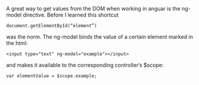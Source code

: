 A great way to get values from the DOM when working in anguar is the ng-model directive. Before I learned this shortcut

```
document.getElementById(“element”) 
```

was the norm. The ng-model binds the value of a certain element marked in the html:

```
<input type="text" ng-model="example"></input>
```

and makes it available to the corresponding controller’s $scope:

```
var elementValue = $scope.example;
```
